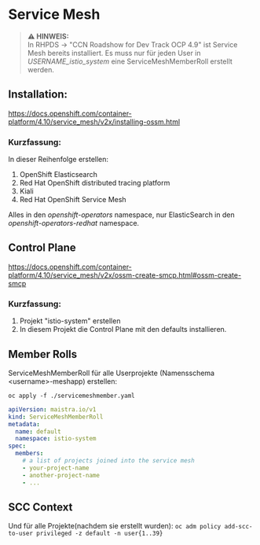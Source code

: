 # Service Mesh

> **⚠ HINWEIS:**  
> In RHPDS -> "CCN Roadshow for Dev Track OCP 4.9" ist Service Mesh bereits installiert. Es muss nur für jeden User in _USERNAME_istio_system_ eine ServiceMeshMemberRoll erstellt werden.

## Installation:  

https://docs.openshift.com/container-platform/4.10/service_mesh/v2x/installing-ossm.html

### Kurzfassung:

In dieser Reihenfolge erstellen:  
1. OpenShift Elasticsearch
2. Red Hat OpenShift distributed tracing platform
3. Kiali
4. Red Hat OpenShift Service Mesh

Alles in den _openshift-operators_ namespace, nur ElasticSearch in den _openshift-operators-redhat_ namespace.

## Control Plane

https://docs.openshift.com/container-platform/4.10/service_mesh/v2x/ossm-create-smcp.html#ossm-create-smcp

### Kurzfassung:

1. Projekt "istio-system" erstellen
2. In diesem Projekt die Control Plane mit den defaults installieren.

## Member Rolls

ServiceMeshMemberRoll für alle Userprojekte (Namensschema \<username\>-meshapp) erstellen:

`oc apply -f ./servicemeshmember.yaml`

```yaml
apiVersion: maistra.io/v1
kind: ServiceMeshMemberRoll
metadata:
  name: default
  namespace: istio-system
spec:
  members:
    # a list of projects joined into the service mesh
    - your-project-name
    - another-project-name
    - ...
```

## SCC Context

Und für alle Projekte(nachdem sie erstellt wurden):
`oc adm policy add-scc-to-user privileged -z default -n user{1..39}`